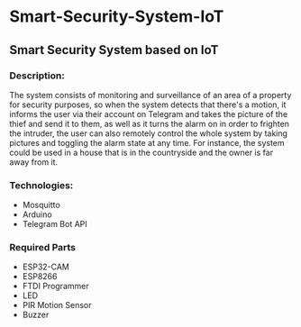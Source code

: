 # Smart-Security-System-IoT
## Smart Security System based on IoT

### Description:
The system consists of monitoring and surveillance of an area of a property for security purposes, so when the system detects that there's a motion, it informs the user via their account on Telegram and takes the picture of the thief and send it to them, as well as it turns the alarm on in order to frighten the intruder, the user can also remotely control the whole system by taking pictures and toggling the alarm state at any time. For instance, the system could be used in a house that is in the countryside and the owner is far away from it.

### Technologies:
- Mosquitto
- Arduino
- Telegram Bot API

### Required Parts
- ESP32-CAM
- ESP8266
- FTDI Programmer
- LED
- PIR Motion Sensor
- Buzzer
